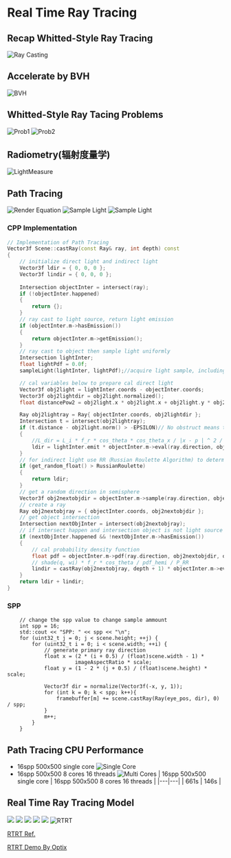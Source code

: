 # Real Time Ray Tracing

## Recap Whitted-Style Ray Tracing

![Ray Casting](imgs/RecursiveRayTracing.png)

## Accelerate by BVH

![BVH](imgs/BVH.png)

## Whitted-Style Ray Tacing Problems
![Prob1](imgs/WSRTProb1.png)
![Prob2](imgs/WSRTProb2.png)

## Radiometry(辐射度量学)

![LightMeasure](imgs/LightMeasurements.png)


## Path Tracing

![Render Equation](imgs/RenderEquation.png)
![Sample Light](imgs/SampleLight1.png)
![Sample Light](imgs/SampleLight.png)

### CPP Implementation
```cpp
// Implementation of Path Tracing
Vector3f Scene::castRay(const Ray& ray, int depth) const
{
    // initialize direct light and indirect light
    Vector3f ldir = { 0, 0, 0 };
    Vector3f lindir = { 0, 0, 0 };
    
    Intersection objectInter = intersect(ray);
    if (!objectInter.happened)
    {
        return {};
    }
    // ray cast to light source, return light emission
    if (objectInter.m->hasEmission())
    {
        return objectInter.m->getEmission();
    }
    // ray cast to object then sample light uniformly
    Intersection lightInter;
    float lightPdf = 0.0f;
    sampleLight(lightInter, lightPdf);//acquire light sample, including light position and sample pdf

    // cal variables below to prepare cal direct light
    Vector3f obj2light = lightInter.coords - objectInter.coords;
    Vector3f obj2lightdir = obj2light.normalized();
    float distancePow2 = obj2light.x * obj2light.x + obj2light.y * obj2light.y + obj2light.z * obj2light.z;

    Ray obj2lightray = Ray{ objectInter.coords, obj2lightdir };
    Intersection t = intersect(obj2lightray);
	if (t.distance - obj2light.norm() > -EPSILON)// No obstruct means this light source is reachable
    {
        //L_dir = L_i * f_r * cos_theta * cos_theta_x / |x - p | ^ 2 / pdf_light
        ldir = lightInter.emit * objectInter.m->eval(ray.direction, obj2lightdir, objectInter.normal) * dotProduct(obj2lightdir, objectInter.normal) * dotProduct(-obj2lightdir, lightInter.normal) / distancePow2 / lightPdf;
    }
    // for indirect light use RR（Russian Roulette Algorithm) to determine whether continue to sample
    if (get_random_float() > RussianRoulette)
    {
        return ldir;
    }
    // get a random direction in semisphere
    Vector3f obj2nextobjdir = objectInter.m->sample(ray.direction, objectInter.normal).normalized();
    // create a ray
    Ray obj2nextobjray = { objectInter.coords, obj2nextobjdir };
    // get object intersection
    Intersection nextObjInter = intersect(obj2nextobjray);
    // if intersect happen and intersection object is not light source
    if (nextObjInter.happened && !nextObjInter.m->hasEmission())
    {
        // cal probability density function
        float pdf = objectInter.m->pdf(ray.direction, obj2nextobjdir, objectInter.normal);
        // shade(q, wi) * f_r * cos_theta / pdf_hemi / P_RR
        lindir = castRay(obj2nextobjray, depth + 1) * objectInter.m->eval(ray.direction, obj2nextobjdir, objectInter.normal) * dotProduct(obj2nextobjdir, objectInter.normal) / pdf / RussianRoulette;
    }
    return ldir + lindir;
}
```

### SPP
```
	// change the spp value to change sample ammount
    int spp = 16;
    std::cout << "SPP: " << spp << "\n";
    for (uint32_t j = 0; j < scene.height; ++j) {
        for (uint32_t i = 0; i < scene.width; ++i) {
            // generate primary ray direction
            float x = (2 * (i + 0.5) / (float)scene.width - 1) *
                      imageAspectRatio * scale;
            float y = (1 - 2 * (j + 0.5) / (float)scene.height) * scale;

            Vector3f dir = normalize(Vector3f(-x, y, 1));
            for (int k = 0; k < spp; k++){
                framebuffer[m] += scene.castRay(Ray(eye_pos, dir), 0) / spp;  
            }
            m++;
        }
    }
```

## Path Tracing CPU Performance
* 16spp 500x500 single core
![Single Core](imgs/singleCore.png)
* 16spp 500x500 8 cores 16 threads
![Multi Cores](imgs/multiCore.png)
| 16spp 500x500 single core | 16spp 500x500 8 cores 16 threads |
|---|---|
| 661s |  146s |

## Real Time Ray Tracing Model
![](imgs/RTX.png)
![](imgs/RTX2.png)
![](imgs/RTX3.png)
![](imgs/RTX4.png)
![](imgs/RTX5.png)
![RTRT](imgs/RTRTModel.png)

[RTRT Ref.](https://www.willusher.io/graphics/2019/11/20/the-sbt-three-ways)

[RTRT Demo By Optix](cornell_box.mp4)

